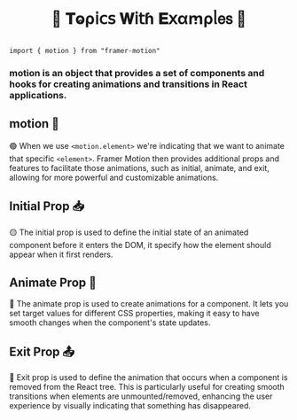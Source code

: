 
<h1  align="center" > 🍄 𝐓ⱺρ𝗂𝖼𝗌 𝐖𝗂𝗍ɦ 𝐄𝗑αꭑρᥣ𝖾𝗌 🥠</h1>

``` TSX

import { motion } from "framer-motion"

```

<h3>

motion is an object that provides a set of components and hooks for creating animations and transitions in React applications.

## motion 🌠

🟢 When we use `<motion.element>` we're indicating that we want to animate that specific `<element>`. Framer Motion then provides additional props and features to facilitate those animations, such as initial, animate, and exit, allowing for more powerful and customizable animations.

## Initial Prop 📥

🟡 The initial prop is used to define the initial state of an animated component before it enters the DOM, it specify how the element should appear when it first renders.

## Animate Prop 💫

🔵 The animate prop is used to create animations for a component. It lets you set target values for different CSS properties, making it easy to have smooth changes when the component's state updates.

## Exit Prop 📤

🔴 Exit prop is used to define the animation that occurs when a component is removed from the React tree. This is particularly useful for creating smooth transitions when elements are unmounted/removed, enhancing the user experience by visually indicating that something has disappeared.

</h3>